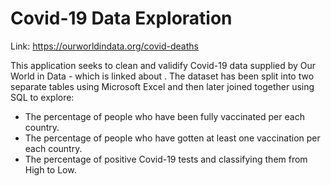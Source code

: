 # Covid-19 Data Exploration

Link: https://ourworldindata.org/covid-deaths 

This application seeks to clean and validify Covid-19 data supplied by Our World in Data - which is linked about . The dataset has been split into two separate tables using Microsoft Excel and then later joined together using SQL to explore: 
- The percentage of people who have been fully vaccinated per each country.
- The percentage of people who have gotten at least one vaccination per each country. 
- The percentage of positive Covid-19 tests and classifying them from High to Low.
